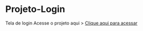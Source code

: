 # Projeto-Login
 Tela de login
Acesse o projeto aqui > <a target="_blank" href="https://bibiano69.github.io/Projeto-Login/">Clique aqui para acessar</a>